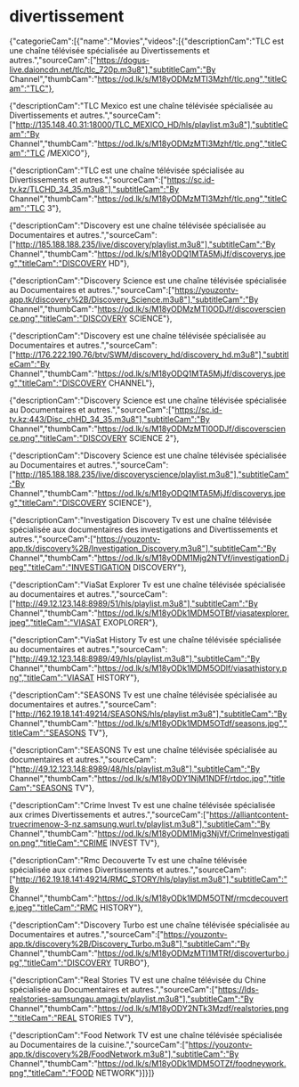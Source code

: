 # divertissement
{"categorieCam":[{"name":"Movies","videos":[{"descriptionCam":"TLC est une chaîne télévisée spécialisée au Divertissements et autres.","sourceCam":["https://dogus-live.daioncdn.net/tlc/tlc_720p.m3u8"],"subtitleCam":"By Channel","thumbCam":"https://od.lk/s/M18yODMzMTI3Mzhf/tlc.png","titleCam":"TLC"},

{"descriptionCam":"TLC Mexico est une chaîne télévisée spécialisée au Divertissements et autres.","sourceCam":["http://135.148.40.31:18000/TLC_MEXICO_HD/hls/playlist.m3u8"],"subtitleCam":"By Channel","thumbCam":"https://od.lk/s/M18yODMzMTI3Mzhf/tlc.png","titleCam":"TLC /MEXICO"},

{"descriptionCam":"TLC est une chaîne télévisée spécialisée au Divertissements et autres.","sourceCam":["https://sc.id-tv.kz/TLCHD_34_35.m3u8"],"subtitleCam":"By Channel","thumbCam":"https://od.lk/s/M18yODMzMTI3Mzhf/tlc.png","titleCam":"TLC 3"},

{"descriptionCam":"Discovery est une chaîne télévisée spécialisée au Documentaires et autres.","sourceCam":["http://185.188.188.235/live/discovery/playlist.m3u8"],"subtitleCam":"By Channel","thumbCam":"https://od.lk/s/M18yODQ1MTA5MjJf/discoverys.jpeg","titleCam":"DISCOVERY HD"},

{"descriptionCam":"Discovery Science est une chaîne télévisée spécialisée au Documentaires et autres.","sourceCam":["https://youzontv-app.tk/discovery%2B/Discovery_Science.m3u8"],"subtitleCam":"By Channel","thumbCam":"https://od.lk/s/M18yODMzMTI0ODJf/discoverscience.png","titleCam":"DISCOVERY SCIENCE"},

{"descriptionCam":"Discovery est une chaîne télévisée spécialisée au Documentaires et autres.","sourceCam":["http://176.222.190.76/btv/SWM/discovery_hd/discovery_hd.m3u8"],"subtitleCam":"By Channel","thumbCam":"https://od.lk/s/M18yODQ1MTA5MjJf/discoverys.jpeg","titleCam":"DISCOVERY CHANNEL"},

{"descriptionCam":"Discovery Science est une chaîne télévisée spécialisée au Documentaires et autres.","sourceCam":["https://sc.id-tv.kz:443/Disc_chHD_34_35.m3u8"],"subtitleCam":"By Channel","thumbCam":"https://od.lk/s/M18yODMzMTI0ODJf/discoverscience.png","titleCam":"DISCOVERY SCIENCE 2"},

{"descriptionCam":"Discovery Science est une chaîne télévisée spécialisée au Documentaires et autres.","sourceCam":["http://185.188.188.235/live/discoveryscience/playlist.m3u8"],"subtitleCam":"By Channel","thumbCam":"https://od.lk/s/M18yODQ1MTA5MjJf/discoverys.jpeg","titleCam":"DISCOVERY SCIENCE"},

{"descriptionCam":"Investigation Discovery Tv est une chaîne télévisée spécialisée aux documentaires des investigations and Divertissements et autres.","sourceCam":["https://youzontv-app.tk/discovery%2B/Investigation_Discovery.m3u8"],"subtitleCam":"By Channel","thumbCam":"https://od.lk/s/M18yODM1Mjg2NTVf/investigationD.jpeg","titleCam":"INVESTIGATION DISCOVERY"},

{"descriptionCam":"ViaSat Explorer Tv est une chaîne télévisée spécialisée au documentaires et autres.","sourceCam":["http://49.12.123.148:8989/51/hls/playlist.m3u8"],"subtitleCam":"By Channel","thumbCam":"https://od.lk/s/M18yODk1MDM5OTBf/viasatexplorer.jpeg","titleCam":"VIASAT EXOPLORER"},

{"descriptionCam":"ViaSat History Tv est une chaîne télévisée spécialisée au documentaires et autres.","sourceCam":["http://49.12.123.148:8989/49/hls/playlist.m3u8"],"subtitleCam":"By Channel","thumbCam":"https://od.lk/s/M18yODk1MDM5ODlf/viasathistory.png","titleCam":"VIASAT HISTORY"},

{"descriptionCam":"SEASONS Tv est une chaîne télévisée spécialisée au documentaires et autres.","sourceCam":["http://162.19.18.141:49214/SEASONS/hls/playlist.m3u8"],"subtitleCam":"By Channel","thumbCam":"https://od.lk/s/M18yODk1MDM5OTdf/seasons.jpg","titleCam":"SEASONS TV"},

{"descriptionCam":"SEASONS Tv est une chaîne télévisée spécialisée au documentaires et autres.","sourceCam":["http://49.12.123.148:8989/48/hls/playlist.m3u8"],"subtitleCam":"By Channel","thumbCam":"https://od.lk/s/M18yODY1NjM1NDFf/rtdoc.jpg","titleCam":"SEASONS TV"},

{"descriptionCam":"Crime Invest Tv est une chaîne télévisée spécialisée aux crimes Divertissements et autres.","sourceCam":["https://alliantcontent-truecrimenow-3-nz.samsung.wurl.tv/playlist.m3u8"],"subtitleCam":"By Channel","thumbCam":"https://od.lk/s/M18yODM1Mjg3NjVf/CrimeInvestigation.png","titleCam":"CRIME INVEST TV"},

{"descriptionCam":"Rmc Decouverte Tv est une chaîne télévisée spécialisée aux crimes Divertissements et autres.","sourceCam":["http://162.19.18.141:49214/RMC_STORY/hls/playlist.m3u8"],"subtitleCam":"By Channel","thumbCam":"https://od.lk/s/M18yODk1MDM5OTNf/rmcdecouverte.jpeg","titleCam":"RMC HISTORY"},

{"descriptionCam":"Discovery Turbo est une chaîne télévisée spécialisée au Documentaires et autres.","sourceCam":["https://youzontv-app.tk/discovery%2B/Discovery_Turbo.m3u8"],"subtitleCam":"By Channel","thumbCam":"https://od.lk/s/M18yODMzMTI1MTRf/discoverturbo.jpg","titleCam":"DISCOVERY TURBO"},

{"descriptionCam":"Real Stories TV est une chaîne télévisée du Chine spécialisée au Documentaires et autres.","sourceCam":["https://lds-realstories-samsungau.amagi.tv/playlist.m3u8"],"subtitleCam":"By Channel","thumbCam":"https://od.lk/s/M18yODY2NTk3Mzdf/realstories.png","titleCam":"REAL STORIES TV"},

{"descriptionCam":"Food Network TV est une chaîne télévisée spécialisée au Documentaires de la cuisine.","sourceCam":["https://youzontv-app.tk/discovery%2B/FoodNetwork.m3u8"],"subtitleCam":"By Channel","thumbCam":"https://od.lk/s/M18yODk1MDM5OTZf/foodneywork.png","titleCam":"FOOD NETWORK"}]}]}
